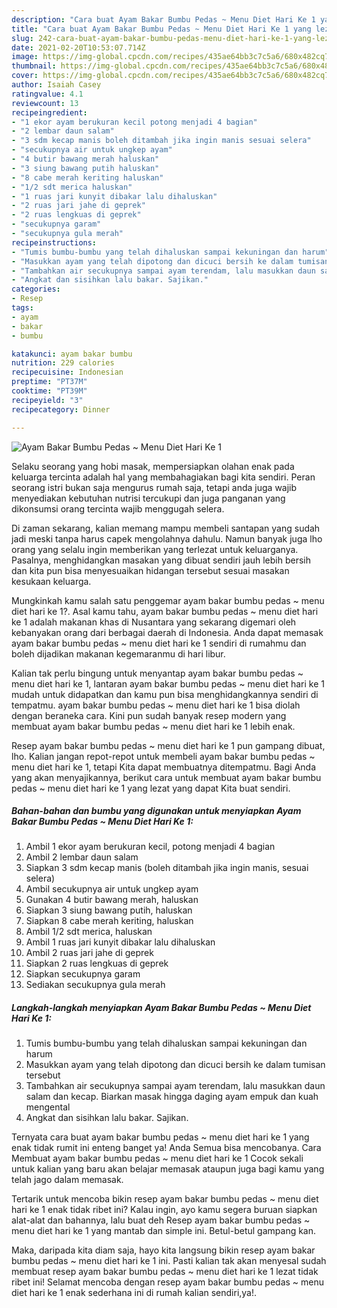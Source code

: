 ```yaml
---
description: "Cara buat Ayam Bakar Bumbu Pedas ~ Menu Diet Hari Ke 1 yang lezat dan Mudah Dibuat"
title: "Cara buat Ayam Bakar Bumbu Pedas ~ Menu Diet Hari Ke 1 yang lezat dan Mudah Dibuat"
slug: 242-cara-buat-ayam-bakar-bumbu-pedas-menu-diet-hari-ke-1-yang-lezat-dan-mudah-dibuat
date: 2021-02-20T10:53:07.714Z
image: https://img-global.cpcdn.com/recipes/435ae64bb3c7c5a6/680x482cq70/ayam-bakar-bumbu-pedas-menu-diet-hari-ke-1-foto-resep-utama.jpg
thumbnail: https://img-global.cpcdn.com/recipes/435ae64bb3c7c5a6/680x482cq70/ayam-bakar-bumbu-pedas-menu-diet-hari-ke-1-foto-resep-utama.jpg
cover: https://img-global.cpcdn.com/recipes/435ae64bb3c7c5a6/680x482cq70/ayam-bakar-bumbu-pedas-menu-diet-hari-ke-1-foto-resep-utama.jpg
author: Isaiah Casey
ratingvalue: 4.1
reviewcount: 13
recipeingredient:
- "1 ekor ayam berukuran kecil potong menjadi 4 bagian"
- "2 lembar daun salam"
- "3 sdm kecap manis boleh ditambah jika ingin manis sesuai selera"
- "secukupnya air untuk ungkep ayam"
- "4 butir bawang merah haluskan"
- "3 siung bawang putih haluskan"
- "8 cabe merah keriting haluskan"
- "1/2 sdt merica haluskan"
- "1 ruas jari kunyit dibakar lalu dihaluskan"
- "2 ruas jari jahe di geprek"
- "2 ruas lengkuas di geprek"
- "secukupnya garam"
- "secukupnya gula merah"
recipeinstructions:
- "Tumis bumbu-bumbu yang telah dihaluskan sampai kekuningan dan harum"
- "Masukkan ayam yang telah dipotong dan dicuci bersih ke dalam tumisan tersebut"
- "Tambahkan air secukupnya sampai ayam terendam, lalu masukkan daun salam dan kecap. Biarkan masak hingga daging ayam empuk dan kuah mengental"
- "Angkat dan sisihkan lalu bakar. Sajikan."
categories:
- Resep
tags:
- ayam
- bakar
- bumbu

katakunci: ayam bakar bumbu 
nutrition: 229 calories
recipecuisine: Indonesian
preptime: "PT37M"
cooktime: "PT39M"
recipeyield: "3"
recipecategory: Dinner

---
```



![Ayam Bakar Bumbu Pedas ~ Menu Diet Hari Ke 1](https://img-global.cpcdn.com/recipes/435ae64bb3c7c5a6/680x482cq70/ayam-bakar-bumbu-pedas-menu-diet-hari-ke-1-foto-resep-utama.jpg)

Selaku seorang yang hobi masak, mempersiapkan olahan enak pada keluarga tercinta adalah hal yang membahagiakan bagi kita sendiri. Peran seorang istri bukan saja mengurus rumah saja, tetapi anda juga wajib menyediakan kebutuhan nutrisi tercukupi dan juga panganan yang dikonsumsi orang tercinta wajib menggugah selera.

Di zaman  sekarang, kalian memang mampu membeli santapan yang sudah jadi meski tanpa harus capek mengolahnya dahulu. Namun banyak juga lho orang yang selalu ingin memberikan yang terlezat untuk keluarganya. Pasalnya, menghidangkan masakan yang dibuat sendiri jauh lebih bersih dan kita pun bisa menyesuaikan hidangan tersebut sesuai masakan kesukaan keluarga. 



Mungkinkah kamu salah satu penggemar ayam bakar bumbu pedas ~ menu diet hari ke 1?. Asal kamu tahu, ayam bakar bumbu pedas ~ menu diet hari ke 1 adalah makanan khas di Nusantara yang sekarang digemari oleh kebanyakan orang dari berbagai daerah di Indonesia. Anda dapat memasak ayam bakar bumbu pedas ~ menu diet hari ke 1 sendiri di rumahmu dan boleh dijadikan makanan kegemaranmu di hari libur.

Kalian tak perlu bingung untuk menyantap ayam bakar bumbu pedas ~ menu diet hari ke 1, lantaran ayam bakar bumbu pedas ~ menu diet hari ke 1 mudah untuk didapatkan dan kamu pun bisa menghidangkannya sendiri di tempatmu. ayam bakar bumbu pedas ~ menu diet hari ke 1 bisa diolah dengan beraneka cara. Kini pun sudah banyak resep modern yang membuat ayam bakar bumbu pedas ~ menu diet hari ke 1 lebih enak.

Resep ayam bakar bumbu pedas ~ menu diet hari ke 1 pun gampang dibuat, lho. Kalian jangan repot-repot untuk membeli ayam bakar bumbu pedas ~ menu diet hari ke 1, tetapi Kita dapat membuatnya ditempatmu. Bagi Anda yang akan menyajikannya, berikut cara untuk membuat ayam bakar bumbu pedas ~ menu diet hari ke 1 yang lezat yang dapat Kita buat sendiri.

<!--inarticleads1-->

##### Bahan-bahan dan bumbu yang digunakan untuk menyiapkan Ayam Bakar Bumbu Pedas ~ Menu Diet Hari Ke 1:

1. Ambil 1 ekor ayam berukuran kecil, potong menjadi 4 bagian
1. Ambil 2 lembar daun salam
1. Siapkan 3 sdm kecap manis (boleh ditambah jika ingin manis, sesuai selera)
1. Ambil secukupnya air untuk ungkep ayam
1. Gunakan 4 butir bawang merah, haluskan
1. Siapkan 3 siung bawang putih, haluskan
1. Siapkan 8 cabe merah keriting, haluskan
1. Ambil 1/2 sdt merica, haluskan
1. Ambil 1 ruas jari kunyit dibakar lalu dihaluskan
1. Ambil 2 ruas jari jahe di geprek
1. Siapkan 2 ruas lengkuas di geprek
1. Siapkan secukupnya garam
1. Sediakan secukupnya gula merah




<!--inarticleads2-->

##### Langkah-langkah menyiapkan Ayam Bakar Bumbu Pedas ~ Menu Diet Hari Ke 1:

1. Tumis bumbu-bumbu yang telah dihaluskan sampai kekuningan dan harum
1. Masukkan ayam yang telah dipotong dan dicuci bersih ke dalam tumisan tersebut
1. Tambahkan air secukupnya sampai ayam terendam, lalu masukkan daun salam dan kecap. Biarkan masak hingga daging ayam empuk dan kuah mengental
1. Angkat dan sisihkan lalu bakar. Sajikan.




Ternyata cara buat ayam bakar bumbu pedas ~ menu diet hari ke 1 yang enak tidak rumit ini enteng banget ya! Anda Semua bisa mencobanya. Cara Membuat ayam bakar bumbu pedas ~ menu diet hari ke 1 Cocok sekali untuk kalian yang baru akan belajar memasak ataupun juga bagi kamu yang telah jago dalam memasak.

Tertarik untuk mencoba bikin resep ayam bakar bumbu pedas ~ menu diet hari ke 1 enak tidak ribet ini? Kalau ingin, ayo kamu segera buruan siapkan alat-alat dan bahannya, lalu buat deh Resep ayam bakar bumbu pedas ~ menu diet hari ke 1 yang mantab dan simple ini. Betul-betul gampang kan. 

Maka, daripada kita diam saja, hayo kita langsung bikin resep ayam bakar bumbu pedas ~ menu diet hari ke 1 ini. Pasti kalian tak akan menyesal sudah membuat resep ayam bakar bumbu pedas ~ menu diet hari ke 1 lezat tidak ribet ini! Selamat mencoba dengan resep ayam bakar bumbu pedas ~ menu diet hari ke 1 enak sederhana ini di rumah kalian sendiri,ya!.

